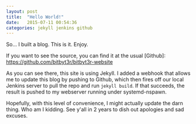 ```yaml
---
layout: post
title:  "Hello World!"
date:   2015-07-11 00:54:36
categories: jekyll jenkins github
---
```

So... I built a blog. This is it. Enjoy.

If you want to see the source, you can find it at the usual [Github]: 
https://github.com/bitbyt3r/bitbyt3r-website

As you can see there, this site is using Jekyll. I added a webhook 
that allows me to update this blog by pushing to Github, which then 
fires off our local Jenkins server to pull the repo and run `jekyll build`.
If that succeeds, the result is pushed to my webserver running under 
systemd-nspawn.

Hopefully, with this level of convenience, I might actually update the 
darn thing. Who am I kidding. See y'all in 2 years to dish out 
apologies and sad excuses.
